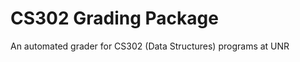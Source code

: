 CS302 Grading Package
=========================================================

An automated grader for CS302 (Data Structures) programs at UNR
